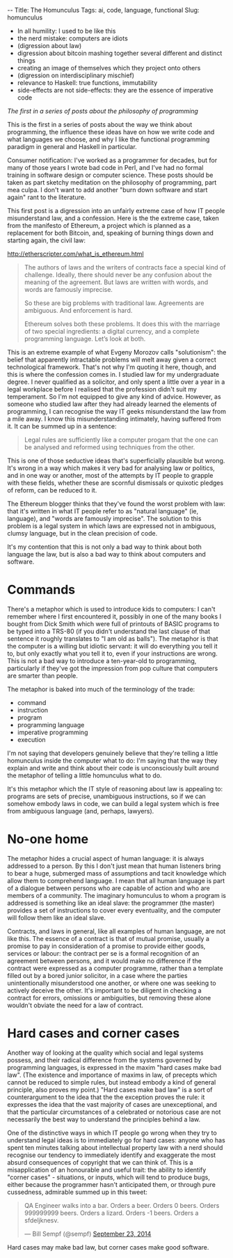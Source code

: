 --
Title: The Homunculus
Tags: ai, code, language, functional
Slug: homunculus

* In all humility: I used to be like this
* the nerd mistake: computers are idiots
* (digression about law)
* digression about bitcoin mashing together several different and
  distinct things
* creating an image of themselves which they project onto others
* (digression on interdisciplinary mischief)
* relevance to Haskell: true functions, immutability
* side-effects are not side-effects: they are the essence of
imperative code

_The first in a series of posts about the philosophy of programming_

This is the first in a series of posts about the way we think about
programming, the influence these ideas have on how we write code
and what languages we choose, and why I like the functional
programming paradigm in general and Haskell in particular.

Consumer notification: I've worked as a programmer for decades, but
for many of those years I wrote bad code in Perl, and I've had no
formal training in software design or computer science. These posts
should be taken as part sketchy meditation on the philosophy of
programming, part mea culpa.  I don't want to add another "burn
down software and start again" rant to the literature.

This first post is a digression into an unfairly extreme case of how
IT people misunderstand law, and a confession.  Here is the the
extreme case, taken from the manifesto of Ethereum, a project which is
planned as a replacement for both Bitcoin, and, speaking of burning
things down and starting again, the civil law:

http://etherscripter.com/what_is_ethereum.html

> The authors of laws and the writers of contracts face a special kind
> of challenge. Ideally, there should never be any confusion about the
> meaning of the agreement. But laws are written with words, and words
> are famously imprecise.
>
> So these are big problems with traditional law. Agreements are
> ambiguous. And enforcement is hard.
> 
> Ethereum solves both these problems. It does this with the marriage
> of two special ingredients: a digital currency, and a complete
> programming language. Let’s look at both.

This is an extreme example of what Evgeny Morozov calls "solutionism":
the belief that apparently intractable problems will melt away given a
correct technological framework. That's not why I'm quoting it here,
though, and this is where the confession comes in. I studied law for
my undergraduate degree. I never qualified as a solicitor, and only
spent a little over a year in a legal workplace before I realised that
the profession didn't suit my temperament. So I'm not equipped
to give any kind of advice.  However, as someone who studied law
after they had already learned the elements of programming, I can
recognise the way IT geeks misunderstand the law from a mile away. I
know this misunderstanding intimately, having suffered from it. It
can be summed up in a sentence:

> Legal rules are sufficiently like a computer progam that the one can
> be analysed and reformed using techniques from the other.

This is one of those seductive ideas that's superficially plausible
but wrong. It's wrong in a way which makes it very bad for analysing
law or politics, and in one way or another, most of the attempts by IT
people to grapple with these fields, whether these are scornful
dismissals or quixotic pledges of reform, can be reduced to it.

The Ethereum blogger thinks that they've found the worst problem with
law: that it's written in what IT people refer to as "natural
language" (ie, language), and "words are famously imprecise". The
solution to this problem is a legal system in which laws are
expressed not in ambiguous, clumsy language, but in the clean
precision of code.

It's my contention that this is not only a bad way to think about both
language the law, but is also a bad way to think about computers and
software.

# Commands

There's a metaphor which is used to introduce kids to computers: I
can't remember where I first encountered it, possibly in one of the
many books I bought from Dick Smith which were full of printouts of
BASIC programs to be typed into a TRS-80 (if you didn't understand the
last clause of that sentence it roughly translates to "I am old as
balls"). The metaphor is that the computer is a willing but idiotic
servant: it will do everything you tell it to, but only exactly what
you tell it to, even if your instructions are wrong. This is not a
bad way to introduce a ten-year-old to programming, particularly if
they've got the impression from pop culture that computers are smarter
than people.

The metaphor is baked into much of the terminology of the trade:

* command
* instruction
* program
* programming language
* imperative programming
* execution

I'm not saying that developers genuinely believe that they're telling
a little homunculus inside the computer what to do: I'm saying that
the way they explain and write and think about their code is
unconsciously built around the metaphor of telling a little homunculus
what to do.

It's this metaphor which the IT style of reasoning about law is
appealing to: programs are sets of precise, unambiguous instructions,
so if we can somehow embody laws in code, we can build a legal system
which is free from ambiguous language (and, perhaps, lawyers).

# No-one home

The metaphor hides a crucial aspect of human language: it is always
addressed to a person. By this I don't just mean that human listeners
bring to bear a huge, submerged mass of assumptions and tacit
knowledge which allow them to comprehend language. I mean that all
human language is part of a dialogue between persons who are capable
of action and who are members of a community. The imaginary homunculus
to whom a program is addressed is something like an ideal slave: the
programmer (the master) provides a set of instructions to cover every
eventuality, and the computer will follow them like an ideal slave.

Contracts, and laws in general, like all examples of human language,
are not like this. The essence of a contract is that of mutual
promise, usually a promise to pay in consideration of a promise to
provide either goods, services or labour: the contract per se is a
formal recognition of an agreement between persons, and it would make
no difference if the contract were expressed as a computer programme,
rather than a template filled out by a bored junior solicitor, in a
case where the parties unintentionally misunderstood one another, or
where one was seeking to actively deceive the other. It's important to
be diligent in checking a contract for errors, omissions or
ambiguities, but removing these alone wouldn't obviate the need for a
law of contract.

# Hard cases and corner cases

Another way of looking at the quality which social and legal systems
possess, and their radical difference from the systems governed by
programming languages, is expressed in the maxim "hard cases make bad
law".  (The existence and importance of maxims in law, of precepts
which cannot be reduced to simple rules, but instead embody a kind of
general principle, also proves my point.) "Hard cases make bad law" is
a sort of counterargument to the idea that the the exception proves
the rule: it expresses the idea that the vast majority of cases are
unexceptional, and that the particular circumstances of a celebrated
or notorious case are not necessarily the best way to understand the
principles behind a law.

One of the distinctive ways in which IT people go wrong when they try
to understand legal ideas is to immediately go for hard cases: anyone
who has spent ten minutes talking about intellectual property law with
a nerd should recognise our tendency to immediately identify and
exaggerate the most absurd consequences of copyright that we can think
of. This is a misapplication of an honourable and useful trait: the
ability to identify "corner cases" - situations, or inputs, which will
tend to produce bugs, either because the programmer hasn't anticipated
them, or through pure cussedness, admirable summed up in this tweet:

<blockquote class="twitter-tweet" lang="en"><p lang="nl" dir="ltr">QA Engineer walks into a bar. Orders a beer. Orders 0 beers. Orders 999999999 beers. Orders a lizard. Orders -1 beers. Orders a sfdeljknesv.</p>&mdash; Bill Sempf (@sempf) <a href="https://twitter.com/sempf/status/514473420277694465">September 23, 2014</a></blockquote>
<script async src="//platform.twitter.com/widgets.js"
charset="utf-8"></script>

Hard cases may make bad law, but corner cases make good software.
